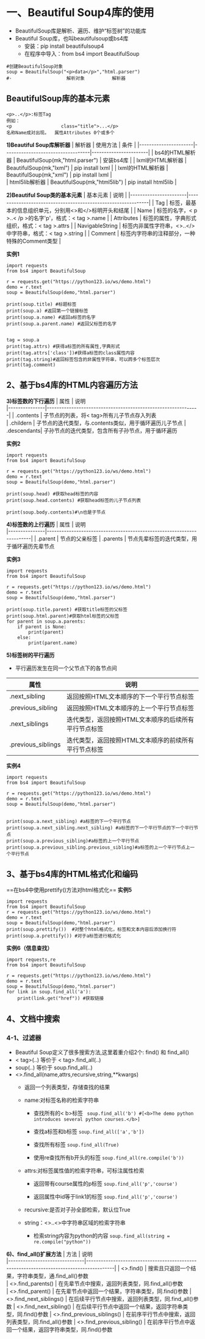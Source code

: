 # 一、Beautiful Soup4库的使用
- BeautifulSoup库是解析、遍历、维护“标签树”的功能库
- Beautiful Soup库，也叫beautifulsoup或bs4库
    - 安装：pip install beautifulsoup4
    - 在程序中导入：from bs4 import BeautifulSoup
```
#创建BeautifulSoup对象
soup = BeautifulSoup("<p>data</p>","html.parser")
#·                    解析对象          解析器
```

## BeautifulSoup库的基本元素
```
<p>..</p>:标签Tag
例如：
<p                  class="title">...</p>
名称Name成对出现。  属性Attributes 0个或多个

```
**1)Beautiful Soup库解析器**
|       解析器          |   使用方法                        |           条件        |
|----------------------|-----------------------------------|-----------------------|
|   bs4的HTML解析器     |   BeautifulSoup(mk,"html.parser") |   安装bs4库           |
|   lxml的HTML解析器    |   BeautifulSoup(mk,"lxml")        |   pip install lxml    |
|   lxml的HTML解析器    |   BeautifulSoup(mk,"xml")         |   pip install lxml    |    
|   html5lib解析器      |   BeautifulSoup(mk,"html5lib")    |   pip install html5lib |        

**2)Beautiful Soup类的基本元素**
|       基本元素        |               说明                                            |
|-----------------------|--------------------------------------------------------------|
|   Tag                 |   标签，最基本的信息组织单元，分别用<>和</>标明开头和结尾         |
|   Name                |   标签的名字，< p >..< /p >的名字'p'，格式：< tag >.name        |
|   Attributes          |   标签的属性，字典形式组织，格式：< tag >.attrs                 |
|   NavigableString     |   标签内非属性字符串，<>..</>中字符串，格式：< tag >.string      |
|   Comment             |   标签内字符串的注释部分，一种特殊的Comment类型                  |

**实例1**
```
import requests
from bs4 import BeautifulSoup

r = requests.get("https://python123.io/ws/demo.html")
demo = r.text
soup = BeautifulSoup(demo,"html.parser")

print(soup.title) #标题标签
print(soup.a) #返回第一个链接标签
print(soup.a.name) #返回a标签的名字
print(soup.a.parent.name) #返回父标签的名字


tag = soup.a
print(tag.attrs) #获得a标签的所有属性,字典形式
print(tag.attrs['class'])#获得a标签的class属性内容
print(tag.string)#返回标签包含的非属性字符串，可以跨多个标签层次
print(tag.comment)

```
## 2、基于bs4库的HTML内容遍历方法

**3)标签数的下行遍历**
|   属性        |               说明                                           
|---------------|--------------------------------------------------------------|
|   .contents   |   子节点的列表，将< tag>所有儿子节点存入列表                 
|   .childern   |   子节点的迭代类型，与.contents类似，用于循环遍历儿子节点 
|   .descendants|   子孙节点的迭代类型，包含所有子孙节点，用于循环遍历    

**实例2**                 
```
import requests
from bs4 import BeautifulSoup

r = requests.get("https://python123.io/ws/demo.html")
demo = r.text
soup = BeautifulSoup(demo,"html.parser")

print(soup.head) #获取head标签的内容
print(soup.head.contents) #获取head标签的儿子节点列表

print(soup.body.contents)#\n也是子节点
```

**4)标签数的上行遍历**
|   属性        |                           说明                                        
|---------------|-----------------------------------------------------------------------|
|   .parent     |   节点的父亲标签
|   .parents    |   节点先辈标签的迭代类型，用于循环遍历先辈节点

**实例3**
```
import requests
from bs4 import BeautifulSoup

r = requests.get("https://python123.io/ws/demo.html")
demo = r.text
soup = BeautifulSoup(demo,"html.parser")

print(soup.title.parent) #获取title标签的父标签
print(soup.html.parent)#获取html标签的父标签
for parent in soup.a.parents:
    if parent is None:
        print(parent)
    else:
        print(parent.name)

```

**5)标签树的平行遍历**
- 平行遍历发生在同一个父节点下的各节点间

|       属性                    |                     说明                    
|-------------------------------|-----------------------------------------------------------------|
|   .next_sibling               |   返回按照HTML文本顺序的下一个平行节点标签
|   .previous_sibling           |   返回按照HTML文本顺序的上一个平行节点标签
|   .next_siblings              |   迭代类型，返回按照HTML文本顺序的后续所有平行节点标签
|   .previous_siblings          |   迭代类型，返回按照HTML文本顺序的前续所有平行节点标签

**实例4**
```
import requests
from bs4 import BeautifulSoup

r = requests.get("https://python123.io/ws/demo.html")
demo = r.text
soup = BeautifulSoup(demo,"html.parser")


print(soup.a.next_sibling) #a标签的下一个平行节点
print(soup.a.next_sibling.next_sibling) #a标签的下一个平行节点的下一个平行节点
print(soup.a.previous_sibling)#a标签的上一个平行节点
print(soup.a.previous_sibling.previous_sibling)#a标签的上一个平行节点上一个平行节点

```

## 3、基于bs4库的HTML格式化和编码
==在bs4中使用prettify()方法对html格式化==
**实例5**
```
import requests
from bs4 import BeautifulSoup
r = requests.get("https://python123.io/ws/demo.html")
demo = r.text
soup = BeautifulSoup(demo,"html.parser")
print(soup.prettify())  #对整个html格式化，标签和文本内容后添加换行符
print(soup.a.prettify()) #对于a标签进行格式化
```
**实例6（信息查找）**
```
import requests,re
from bs4 import BeautifulSoup

r = requests.get("https://python123.io/ws/demo.html")
demo = r.text
soup = BeautifulSoup(demo,"html.parser")
for link in soup.find_all('a'):
    print(link.get("href")) #获取链接
```

## 4、文档中搜索

### 4-1、过滤器
- Beautiful Soup定义了很多搜索方法,这里着重介绍2个: find() 和 find_all() 
- < tag>(..) 等价于 < tag>.find_all(..)
- soup(..)  等价于 soup.find_all(..)
- <>.find_all(name,attrs,recursive,string,**kwargs)
    - 返回一个列表类型，存储查找的结果
    - name:对标签名称的检索字符串
        - 查找所有的< b>标签
        ` soup.find_all('b') #[<b>The demo python introduces several python courses.</b>]`

        - 查找a标签和b标签
        ` soup.find_all(['a','b']) `

        - 查找所有标签
        ` soup.find_all(True) `

        - 使用re查找所有b开头的标签
        ` soup.find_all(re.compile('b')) `

    - attrs:对标签属性值的检索字符串，可标注属性检索
        - 返回带有course属性的p标签
        ` soup.find_all('p','course') `

        - 返回属性中id等于link1的标签
        ` soup.find_all('p','course') `

    - recursive:是否对子孙全部检索，默认位True
    - string：<>..<>中字符串区域的检索字符串
        - 检索string内容为python的内容
        ` soup.find_all(string = re.compile("python")) `


**6)、find_all()扩展方法**
|       方法                    |                       说明                                        
|-------------------------------|-----------------------------------------------------------------------------------------|
|   <>.find()                   |   搜索且只返回一个结果，字符串类型，通.find_all()参数                     
|   <>.find_parents()           |   在先辈节点中搜索，返回列表类型，同.find_all()参数   
|   <>.find_parent()            |   在先辈节点中返回一个结果，字符串类型，同.find()参数
|   <>.find_next_siblings()     |   在后续平行节点中搜索，返回列表类型，同.find_all()参数
|   <>.find_next_sibling()      |   在后续平行节点中返回一个结果，返回字符串类型，同.find()参数
|   <>.find_previous_siblings() |   在前序平行节点中搜索，返回列表类型，同.find_all()参数
|   <>.find_previous_sibling()  |   在前序平行节点中返回一个结果，返回字符串类型，同.find()参数






